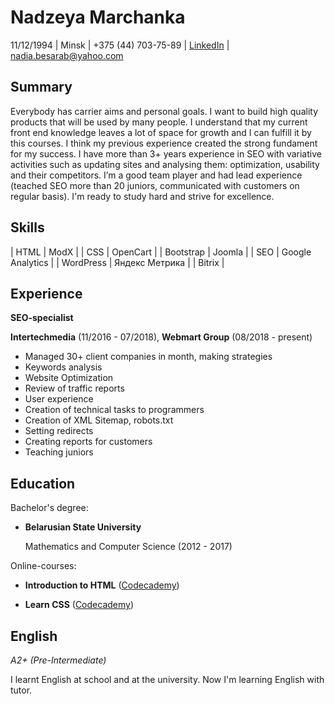 # Nadzeya Marchanka

11/12/1994 | Minsk | +375 (44) 703-75-89 | [LinkedIn](https://www.linkedin.com/in/nadezhda-besarab/) | nadia.besarab@yahoo.com

## Summary 

Everybody has carrier aims and personal goals. I want to build high quality products that will be used by many people. I understand that my current front end knowledge leaves a lot of space for growth and I can fulfill it by this courses. I think my previous experience created the strong fundament for my success. I have more than 3+ years experience in SEO with variative activities such as updating sites and analysing them: optimization, usability and their competitors. I’m a good team player and had lead experience (teached SEO more than 20 juniors, communicated with customers on regular basis). I'm ready to study hard and strive for excellence.

## Skills 

| HTML | ModX |
| CSS   | OpenCart |
| Bootstrap  | Joomla |
| SEO | Google Analytics |
| WordPress    | Яндекс Метрика |
| Bitrix  |  

## Experience 

**SEO-specialist** 

**Intertechmedia** (11/2016 - 07/2018), **Webmart Group** (08/2018 - present)

+ Managed 30+ client companies in month, making strategies
+ Keywords analysis
+ Website Optimization
+ Review of traffic reports
+ User experience
+ Creation of technical tasks to programmers
+ Creation of XML Sitemap, robots.txt
+ Setting redirects
+ Creating reports for customers
+ Teaching juniors

## Education 

Bachelor's degree:

+ **Belarusian State University**

  Mathematics and Computer Science (2012 - 2017)

Online-courses:

+ **Introduction to HTML** ([Codecademy](https://www.codecademy.com/profiles/1428746149))

+ **Learn CSS** ([Codecademy](https://www.codecademy.com/profiles/1428746149))

## English 

*A2+ (Pre-Intermediate)*

I learnt English at school and at the university. Now I'm learning English with tutor.